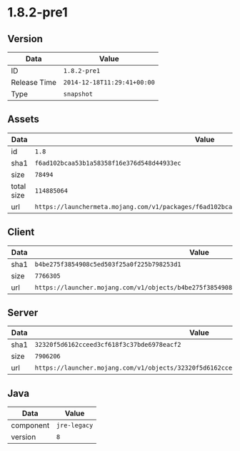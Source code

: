 # 1.8.2-pre1

## Version

|**Data**        | **Value**                 |
|----------------|-------------------------|
| ID   | ```1.8.2-pre1```   |
| Release Time   | ```2014-12-18T11:29:41+00:00```   |
| Type   | ```snapshot```   |

## Assets

|**Data**        | **Value**                 |
|----------------|-------------------------|
| id   | ```1.8```   |
| sha1   | ```f6ad102bcaa53b1a58358f16e376d548d44933ec```   |
| size   | ```78494```   |
| total size  | ```114885064```  |
| url       | ```https://launchermeta.mojang.com/v1/packages/f6ad102bcaa53b1a58358f16e376d548d44933ec/1.8.json``` |

## Client

|**Data**        | **Value**                 |
|----------------|-------------------------|
| sha1   | ```b4be275f3854908c5ed503f25a0f225b798253d1```   |
| size   | ```7766305```   |
| url       | ```https://launcher.mojang.com/v1/objects/b4be275f3854908c5ed503f25a0f225b798253d1/client.jar``` |

## Server

|**Data**        | **Value**                 |
|----------------|-------------------------|
| sha1   | ```32320f5d6162cceed3cf618f3c37bde6978eacf2```   |
| size   | ```7906206```   |
| url       | ```https://launcher.mojang.com/v1/objects/32320f5d6162cceed3cf618f3c37bde6978eacf2/server.jar``` |

## Java

|**Data**        | **Value**                 |
|----------------|-------------------------|
| component   | ```jre-legacy```   |
| version   | ```8```   |
